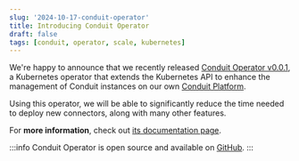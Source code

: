 ```yaml
---
slug: '2024-10-17-conduit-operator'
title: Introducing Conduit Operator
draft: false
tags: [conduit, operator, scale, kubernetes]
---
```


We're happy to announce that we recently released [Conduit Operator v0.0.1](https://github.com/ConduitIO/conduit-operator/releases/tag/v0.0.1), a Kubernetes operator that extends the Kubernetes API to enhance the management of Conduit instances on our own [Conduit Platform](https://meroxa.io).

<!--truncate-->

Using this operator, we will be able to significantly reduce the time needed to deploy new connectors, along with many other features.

For **more information**, check out [its documentation page](/docs/scaling/conduit-operator).

:::info
Conduit Operator is open source and available on [GitHub](https://github.com/ConduitIO/conduit-operator).
:::

